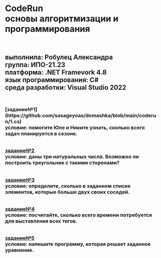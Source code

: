 <h1> CodeRun <br>основы алгоритмизации и программирования <h1>  
  <h2> <br>выполнила: Робулец Александра <br>группа: ИПО-21.23 <br>платформа: .NET Framevork 4.8 <br>язык программирования: C# <br>среда разработки: Visual Studio 2022 <h2>
<h3>
<br>[задание№1](https://github.com/sasageyoas/domashka/blob/main/coderun/1.cs) <br>условие: помогите Юле и Никите узнать, сколько всего задач планируется в сезоне.
  
<br>[задание№2](https://github.com/sasageyoas/domashka/blob/main/coderun/2.cs) <br>условие: даны три натуральных числа. Возможно ли построить треугольник с такими сторонами?

<br>[задание№3](https://github.com/sasageyoas/domashka/blob/main/coderun/3.cs) <br>условие: определите, сколько в заданном списке элементов, которые больше двух своих соседей.

<br>[задание№4](https://github.com/sasageyoas/domashka/blob/main/coderun/4.cs) <br>условие: посчитайте, сколько всего времени потребуется для выставления всех тегов.

<br>[задание№5](https://github.com/sasageyoas/domashka/blob/main/coderun/5.cs) <br>условие: напишите программу, которая решает заданное уравнение.






<h3>

